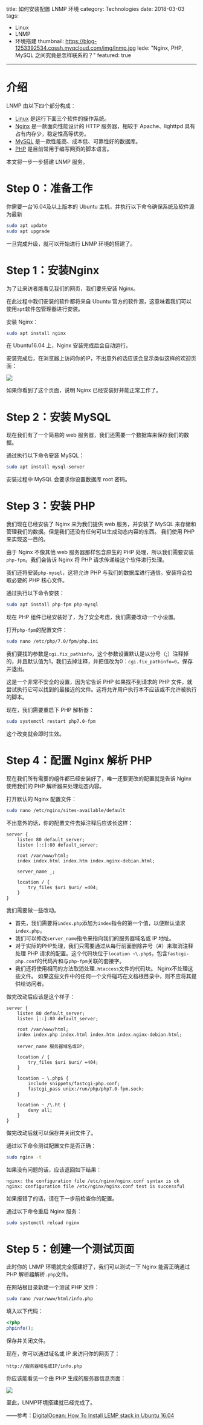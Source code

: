 title: 如何安装配置 LNMP 环境
category: Technologies
date: 2018-03-03
tags:
- Linux
- LNMP
- 环境搭建
thumbnail: https://blog-1253392534.cossh.myqcloud.com/img/lnmp.jpg
lede: "Nginx, PHP, MySQL 之间究竟是怎样联系的？"
featured: true

---

# 介绍

LNMP 由以下四个部分构成：

* [Linux](https://zh.wikipedia.org/wiki/Linux) 是运行下面三个软件的操作系统。
* [Nginx](https://zh.wikipedia.org/wiki/Nginx) 是一款面向性能设计的 HTTP 服务器，相较于 Apache、lighttpd 具有占有内存少，稳定性高等优势。
* [MySQL](https://zh.wikipedia.org/wiki/MySQL) 是一款性能高、成本低、可靠性好的数据库。
* [PHP](https://zh.wikipedia.org/wiki/PHP) 是目前常用于编写网页的脚本语言。

本文将一步一步搭建 LNMP 服务。

<!-- more -->

# Step 0：准备工作



你需要一台16.04及以上版本的 Ubuntu 主机，并执行以下命令确保系统及软件源为最新

```bash
sudo apt update
sudo apt upgrade
```

一旦完成升级，就可以开始进行 LNMP 环境的搭建了。

# Step 1：安装Nginx



为了让来访者能看见我们的网页，我们要先安装 Nginx。

在此过程中我们安装的软件都将来自 Ubuntu 官方的软件源，这意味着我们可以使用`apt`软件包管理器进行安装。

安装 Nginx：

```bash
sudo apt install nginx
```

在 Ubuntu16.04 上，Nginx 安装完成后会自动运行。

安装完成后，在浏览器上访问你的IP，不出意外的话应该会显示类似这样的欢迎页面：

![](https://blog-1253392534.cossh.myqcloud.com/img/welcome-to-nginx.png)


如果你看到了这个页面，说明 Nginx 已经安装好并能正常工作了。

# Step 2：安装 MySQL



现在我们有了一个简易的 web 服务器，我们还需要一个数据库来保存我们的数据。

通过执行以下命令安装 MySQL：

```bash
sudo apt install mysql-server
```

安装过程中 MySQL 会要求你设置数据库 root 密码。

# Step 3：安装 PHP



我们现在已经安装了 Nginx 来为我们提供 web 服务，并安装了 MySQL 来存储和管理我们的数据。但是我们还没有任何可以生成动态内容的东西。 我们使用 PHP 来实现这一目的。

由于 Nginx 不像其他 web 服务器那样包含原生的 PHP 处理，所以我们需要安装 `php-fpm`。我们会告诉 Nginx 将 PHP 请求传递给这个软件进行处理。

我们还将安装`php-mysql`，这将允许 PHP 与我们的数据库进行通信。安装将会拉取必要的 PHP 核心文件。

通过执行以下命令安装：

```bash
sudo apt install php-fpm php-mysql
```

现在 PHP 组件已经安装好了，为了安全考虑，我们需要改动一个小设置。

打开`php-fpm`的配置文件：

```bash
sudo nano /etc/php/7.0/fpm/php.ini
```

我们要找的参数是`cgi.fix_pathinfo`，这个参数设置默认是以分号（;）注释掉的，并且默认值为1，我们去掉注释，并把值改为0：`cgi.fix_pathinfo=0`，保存并退出。

这是一个非常不安全的设置，因为它告诉 PHP 如果找不到请求的 PHP 文件，就尝试执行它可以找到的最接近的文件。这将允许用户执行本不应该或不允许被执行的脚本。

现在，我们需要重启下 PHP 解析器：

```bash
sudo systemctl restart php7.0-fpm
```

这个改变就会即时生效。

# Step 4：配置 Nginx 解析 PHP



现在我们所有需要的组件都已经安装好了，唯一还要更改的配置就是告诉 Nginx 使用我们的 PHP 解析器来处理动态内容。

打开默认的 Nginx 配置文件：

```bash
sudo nano /etc/nginx/sites-available/default
```

不出意外的话，你的配置文件去掉注释后应该长这样：

```nginx
server {
	listen 80 default_server;
	listen [::]:80 default_server;

	root /var/www/html;
	index index.html index.htm index.nginx-debian.html;

	server_name _;

	location / {
		try_files $uri $uri/ =404;
	}
}
```

我们需要做一些改动。

* 首先，我们需要将`index.php`添加为`index`指令的第一个值，以便默认请求`index.php`。
* 我们可以修改`server_name`指令来指向我们的服务器域名或 IP 地址。
* 对于实际的PHP处理，我们只需要通过从每行前面删除井号（#）来取消注释处理 PHP 请求的配置。这个代码块位于`location ~\.php$`，包含`fastcgi-php.conf`的代码片和与`php-fpm`关联的套接字。
* 我们还将使用相同的方法取消处理`.htaccess`文件的代码块。 Nginx不处理这些文件。 如果这些文件中的任何一个文件碰巧在文档根目录中，则不应将其提供给访问者。

做完改动后应该是这个样子：

```nginx
server {
	listen 80 default_server;
	listen [::]:80 default_server;

	root /var/www/html;
	index index.php index.html index.htm index.nginx-debian.html;

	server_name 服务器域名或IP;

	location / {
		try_files $uri $uri/ =404;
	}

	location ~ \.php$ {
		include snippets/fastcgi-php.conf;
		fastcgi_pass unix:/run/php/php7.0-fpm.sock;
	}

	location ~ /\.ht {
		deny all;
	}
}
```

做完改动后就可以保存并关闭文件了。

通过以下命令测试配置文件是否正确：

```bash
sudo nginx -t
```

如果没有问题的话，应该返回如下结果：

```
nginx: the configuration file /etc/nginx/nginx.conf syntax is ok
nginx: configuration file /etc/nginx/nginx.conf test is successful
```

如果报错了的话，请在下一步前检查你的配置。

通过以下命令重启 Nginx 服务：

```bash
sudo systemctl reload nginx
```

# Step 5：创建一个测试页面



此时你的 LNMP 环境就完全搭建好了，我们可以测试一下 Nginx 能否正确通过 PHP 解析器解析`.php`文件。

在网站根目录新建一个测试 PHP 文件：

```bash
sudo nano /var/www/html/info.php
```

填入以下代码：

```php
<?php
phpinfo();
```

保存并关闭文件。

现在，你可以通过域名或 IP 来访问你的网页了：

```
http://服务器域名或IP/info.php
```

你应该能看见一个由 PHP 生成的服务器信息页面：

![](https://blog-1253392534.cossh.myqcloud.com/img/phpinfo.png)

至此，LNMP环境搭建就已经完成了。

——参考：[DigitalOcean: How To Install LEMP stack in Ubuntu 16.04](https://www.digitalocean.com/community/tutorials/how-to-install-linux-nginx-mysql-php-lemp-stack-in-ubuntu-16-04#step-2-install-mysql-to-manage-site-data)